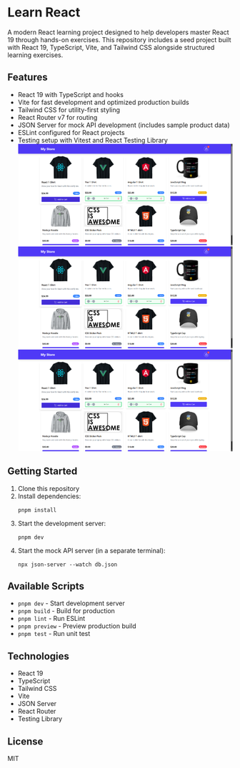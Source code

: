 # Learn React

A modern React learning project designed to help developers master React 19 through hands-on exercises. This repository includes a seed project built with React 19, TypeScript, Vite, and Tailwind CSS alongside structured learning exercises.

## Features

- React 19 with TypeScript and hooks
- Vite for fast development and optimized production builds
- Tailwind CSS for utility-first styling
- React Router v7 for routing
- JSON Server for mock API development (includes sample product data)
- ESLint configured for React projects
- Testing setup with Vitest and React Testing Library
![Store Screenshot](./src/assets/ProductsPage.png)
![Store Screenshot](./src/assets/ProductsPage.png)
![Store Screenshot](./src/assets/ProductsPage.png)

## Getting Started

1. Clone this repository
2. Install dependencies:
   ```
   pnpm install
   ```
3. Start the development server:
   ```
   pnpm dev
   ```
4. Start the mock API server (in a separate terminal):
   ```
   npx json-server --watch db.json
   ```

## Available Scripts

- `pnpm dev` - Start development server
- `pnpm build` - Build for production
- `pnpm lint` - Run ESLint
- `pnpm preview` - Preview production build
- `pnpm test` - Run unit test

## Technologies

- React 19
- TypeScript
- Tailwind CSS
- Vite
- JSON Server
- React Router
- Testing Library

## License

MIT
